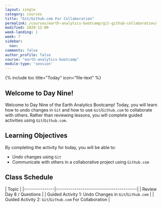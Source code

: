 ```yaml
---
layout: single
category: courses
title: "Git/Github.com For Collaboration"
permalink: /courses/earth-analytics-bootcamp/git-github-collaboration/
modified: 2020-12-09
week-landing: 1
week: 7
sidebar:
  nav:
comments: false
author_profile: false
course: "earth-analytics-bootcamp"
module-type: 'session'
---
```

{% include toc title="Today" icon="file-text" %}

<div class="notice--info" markdown="1">

## <i class="fa fa-ship" aria-hidden="true"></i> Welcome to Day Nine!

Welcome to Day Nine of the Earth Analytics Bootcamp! Today, you will learn how to undo changes in `Git` and how to use `Git`/`Github.com` to collaborate with others. Rather than reviewing lessons, you will complete guided activities using `Git`/`Github.com`. 


## <i class="fa fa-graduation-cap" aria-hidden="true"></i> Learning Objectives

By completing the activity for today, you will be able to:

* Undo changes using `Git` 
* Communicate with others in a collaborative project using `Github.com`

</div>


## <i class="fa fa-calendar-check-o" aria-hidden="true"></i> Class Schedule

| Topic                                                     | 
|:---------------|:-----------------------------------------|
| Review Day 8 / Questions                                  | 
| Guided Activity 1: Undo Changes in `Git`/`Github.com` |
| Guided Activity 2: `Git`/`Github.com` For Collaboration |


